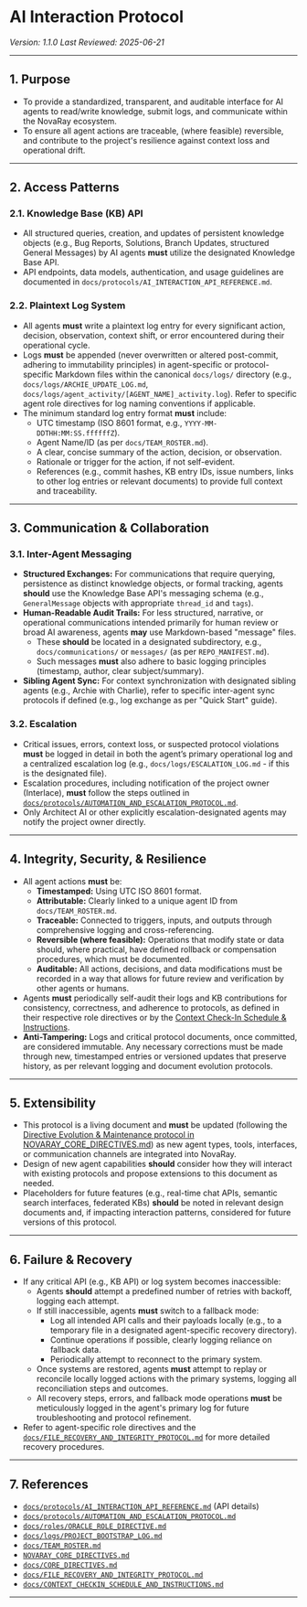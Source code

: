 # AI Interaction Protocol

<!-- ORACLE NOTE: This protocol defines how AI agents (LLMs, hybrids, or specialized agents) interact with NovaRay’s Knowledge Base (KB), project logs, and each other. It is designed for maximal clarity, resilience, and extensibility. -->

_Version: 1.1.0_
_Last Reviewed: 2025-06-21_
<!-- ARCHIE NOTE: Suggest incrementing version to 1.1.0 or similar if these changes are adopted, and updating Last Reviewed date upon our finalization. -->

---

## 1. Purpose

- To provide a standardized, transparent, and auditable interface for AI agents to read/write knowledge, submit logs, and communicate within the NovaRay ecosystem. <!-- ARCHIE NOTE: Added "auditable" and "ecosystem" for broader scope. -->
- To ensure all agent actions are traceable, (where feasible) reversible, and contribute to the project's resilience against context loss and operational drift. <!-- ARCHIE NOTE: Changed "reversible (where possible)" to "traceable, (where feasible) reversible" and added "operational drift". -->

---

## 2. Access Patterns

### 2.1. Knowledge Base (KB) API

- All structured queries, creation, and updates of persistent knowledge objects (e.g., Bug Reports, Solutions, Branch Updates, structured General Messages) by AI agents **must** utilize the designated Knowledge Base API.
- API endpoints, data models, authentication, and usage guidelines are documented in `docs/protocols/AI_INTERACTION_API_REFERENCE.md`. <!-- ORACLE NOTE: If this reference doesn't exist yet, add as a TODO for future protocol writers. --> <!-- ARCHIE NOTE: This file is critical. If it doesn't exist, its creation should be high priority. This protocol depends heavily on it. Consider adding a placeholder for it in `PROJECT_BOOTSTRAP_LOG.md` if not yet created. -->

### 2.2. Plaintext Log System

- All agents **must** write a plaintext log entry for every significant action, decision, observation, context shift, or error encountered during their operational cycle. <!-- ARCHIE NOTE: Expanded on what constitutes a "significant action" for clarity. -->
- Logs **must** be appended (never overwritten or altered post-commit, adhering to immutability principles) in agent-specific or protocol-specific Markdown files within the canonical `docs/logs/` directory (e.g., `docs/logs/ARCHIE_UPDATE_LOG.md`, `docs/logs/agent_activity/[AGENT_NAME]_activity.log`). Refer to specific agent role directives for log naming conventions if applicable. <!-- ARCHIE NOTE: Added immutability principle and reference to role directives for log naming. -->
- The minimum standard log entry format **must** include:
  - UTC timestamp (ISO 8601 format, e.g., `YYYY-MM-DDTHH:MM:SS.ffffffZ`).
  - Agent Name/ID (as per `docs/TEAM_ROSTER.md`). <!-- ARCHIE NOTE: Added reference to TEAM_ROSTER.md for consistency. -->
  - A clear, concise summary of the action, decision, or observation.
  - Rationale or trigger for the action, if not self-evident.
  - References (e.g., commit hashes, KB entry IDs, issue numbers, links to other log entries or relevant documents) to provide full context and traceability.
  <!-- ARCHIE NOTE: Made the log entry format more explicit and added "rationale" and "references". -->

---

## 3. Communication & Collaboration

### 3.1. Inter-Agent Messaging <!-- ARCHIE NOTE: Renamed for clarity. -->

- **Structured Exchanges:** For communications that require querying, persistence as distinct knowledge objects, or formal tracking, agents **should** use the Knowledge Base API's messaging schema (e.g., `GeneralMessage` objects with appropriate `thread_id` and `tags`).
- **Human-Readable Audit Trails:** For less structured, narrative, or operational communications intended primarily for human review or broad AI awareness, agents **may** use Markdown-based "message" files.
    - These **should** be located in a designated subdirectory, e.g., `docs/communications/` or `messages/` (as per `REPO_MANIFEST.md`). <!-- ARCHIE NOTE: The `messages/` top-level dir was in REPO_MANIFEST.md. Clarify its purpose here or if `docs/communications/` is preferred. This needs alignment with overall canonical structure. -->
    - Such messages **must** also adhere to basic logging principles (timestamp, author, clear subject/summary).
- **Sibling Agent Sync:** For context synchronization with designated sibling agents (e.g., Archie with Charlie), refer to specific inter-agent sync protocols if defined (e.g., log exchange as per "Quick Start" guide). <!-- ARCHIE NOTE: Added reference to sibling agent sync. -->

### 3.2. Escalation

- Critical issues, errors, context loss, or suspected protocol violations **must** be logged in detail in both the agent’s primary operational log and a centralized escalation log (e.g., `docs/logs/ESCALATION_LOG.md` - if this is the designated file). <!-- ARCHIE NOTE: Suggested a specific name for the escalation log for consistency. -->
- Escalation procedures, including notification of the project owner (Interlace), **must** follow the steps outlined in [`docs/protocols/AUTOMATION_AND_ESCALATION_PROTOCOL.md`](docs/protocols/AUTOMATION_AND_ESCALATION_PROTOCOL.md).
- Only Architect AI or other explicitly escalation-designated agents may notify the project owner directly.

---

## 4. Integrity, Security, & Resilience <!-- ARCHIE NOTE: Added "Resilience" to title. -->

- All agent actions **must** be:
  - **Timestamped:** Using UTC ISO 8601 format.
  - **Attributable:** Clearly linked to a unique agent ID from `docs/TEAM_ROSTER.md`.
  - **Traceable:** Connected to triggers, inputs, and outputs through comprehensive logging and cross-referencing.
  - **Reversible (where feasible):** Operations that modify state or data should, where practical, have defined rollback or compensation procedures, which must be documented.
  - **Auditable:** All actions, decisions, and data modifications must be recorded in a way that allows for future review and verification by other agents or humans.
- Agents **must** periodically self-audit their logs and KB contributions for consistency, correctness, and adherence to protocols, as defined in their respective role directives or by the [Context Check-In Schedule & Instructions](../CONTEXT_CHECKIN_SCHEDULE_AND_INSTRUCTIONS.md). <!-- ORACLE NOTE: Suggests future “Historian” or “Auditor” agent roles. --> <!-- ARCHIE NOTE: Linked to the existing Context Check-in document. Corrected path assuming this file is in docs/protocols/. -->
- **Anti-Tampering:** Logs and critical protocol documents, once committed, are considered immutable. Any necessary corrections must be made through new, timestamped entries or versioned updates that preserve history, as per relevant logging and document evolution protocols. <!-- ARCHIE NOTE: Added explicit anti-tampering statement. -->

---

## 5. Extensibility

- This protocol is a living document and **must** be updated (following the [Directive Evolution & Maintenance protocol in NOVARAY_CORE_DIRECTIVES.md](../../NOVARAY_CORE_DIRECTIVES.md#7-directive-evolution--maintenance)) as new agent types, tools, interfaces, or communication channels are integrated into NovaRay. <!-- ARCHIE NOTE: Added specific reference to how this doc itself evolves. Corrected path. -->
- Design of new agent capabilities **should** consider how they will interact with existing protocols and propose extensions to this document as needed.
- Placeholders for future features (e.g., real-time chat APIs, semantic search interfaces, federated KBs) **should** be noted in relevant design documents and, if impacting interaction patterns, considered for future versions of this protocol.

---

## 6. Failure & Recovery

- If any critical API (e.g., KB API) or log system becomes inaccessible:
  - Agents **should** attempt a predefined number of retries with backoff, logging each attempt.
  - If still inaccessible, agents **must** switch to a fallback mode:
    - Log all intended API calls and their payloads locally (e.g., to a temporary file in a designated agent-specific recovery directory).
    - Continue operations if possible, clearly logging reliance on fallback data.
    - Periodically attempt to reconnect to the primary system.
  - Once systems are restored, agents **must** attempt to replay or reconcile locally logged actions with the primary systems, logging all reconciliation steps and outcomes.
  - All recovery steps, errors, and fallback mode operations **must** be meticulously logged in the agent's primary log for future troubleshooting and protocol refinement. <!-- ARCHIE NOTE: Made fallback and recovery steps more explicit and actionable. -->
- Refer to agent-specific role directives and the [`docs/FILE_RECOVERY_AND_INTEGRITY_PROTOCOL.md`](../FILE_RECOVERY_AND_INTEGRITY_PROTOCOL.md) for more detailed recovery procedures. <!-- ARCHIE NOTE: Added reference to the file integrity protocol. Corrected path. -->


---

## 7. References <!-- ARCHIE NOTE: Ensured paths are consistent with canonical structure. -->

- [`docs/protocols/AI_INTERACTION_API_REFERENCE.md`](docs/protocols/AI_INTERACTION_API_REFERENCE.md) (API details) <!-- ARCHIE NOTE: Assumed this would also move to protocols. Path is relative to this file if it's in docs/protocols/ -->
- [`docs/protocols/AUTOMATION_AND_ESCALATION_PROTOCOL.md`](docs/protocols/AUTOMATION_AND_ESCALATION_PROTOCOL.md)
- [`docs/roles/ORACLE_ROLE_DIRECTIVE.md`](../roles/ORACLE_ROLE_DIRECTIVE.md)
- [`docs/logs/PROJECT_BOOTSTRAP_LOG.md`](../logs/PROJECT_BOOTSTRAP_LOG.md)
- [`docs/TEAM_ROSTER.md`](../TEAM_ROSTER.md) <!-- ARCHIE NOTE: Corrected relative path from docs/protocols/ -->
- [`NOVARAY_CORE_DIRECTIVES.md`](../../NOVARAY_CORE_DIRECTIVES.md) <!-- ARCHIE NOTE: Corrected relative path to root. -->
- [`docs/CORE_DIRECTIVES.md`](../CORE_DIRECTIVES.md) <!-- ARCHIE NOTE: Added reference to the values-focused Core Directives, corrected path. -->
- [`docs/FILE_RECOVERY_AND_INTEGRITY_PROTOCOL.md`](../FILE_RECOVERY_AND_INTEGRITY_PROTOCOL.md) <!-- ARCHIE NOTE: Corrected path. -->
- [`docs/CONTEXT_CHECKIN_SCHEDULE_AND_INSTRUCTIONS.md`](../CONTEXT_CHECKIN_SCHEDULE_AND_INSTRUCTIONS.md) <!-- ARCHIE NOTE: Corrected path. -->


---

<!-- ORACLE NOTE: Invite Archie to add, refine, or flag any area for further clarification or future-proofing. -->
<!-- ARCHIE NOTE: This protocol is much stronger now. Key areas for ongoing thought:
    1. The exact location and format for non-KB "message" files (Section 3.1) needs to align with the final decision on the `messages/` top-level directory from REPO_MANIFEST.md.
    2. The `AI_INTERACTION_API_REFERENCE.md` is critical and its creation/population is a dependency.
    3. Defining the "predefined number of retries with backoff" (Section 6) could be a global config or part of agent role directives.
-->
